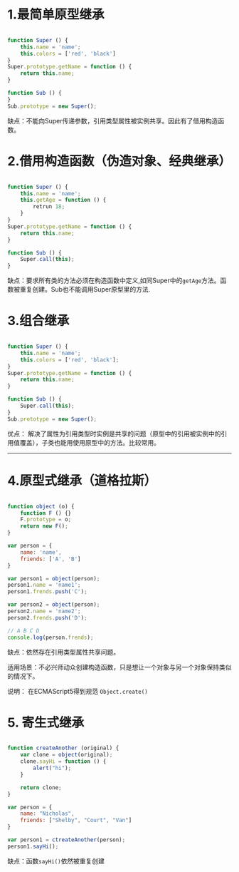 # 1.最简单原型继承

```javascript

function Super () {
    this.name = 'name';
    this.colors = ['red', 'black']
}
Super.prototype.getName = function () {
    return this.name;
}

function Sub () {
}
Sub.prototype = new Super();
```

缺点：不能向Super传递参数，引用类型属性被实例共享。因此有了借用构造函数。


# 2.借用构造函数（伪造对象、经典继承）



```javascript

function Super () {
    this.name = 'name';
    this.getAge = function () {
        retrun 18;
    }
}
Super.prototype.getName = function () {
    return this.name;
}

function Sub () {
    Super.call(this);
}

```
缺点：要求所有类的方法必须在构造函数中定义,如同Super中的`getAge`方法。函数被重复创建。Sub也不能调用Super原型里的方法.


# 3.组合继承

```javascript

function Super () {
    this.name = 'name';
    this.colors = ['red', 'black'];
}
Super.prototype.getName = function () {
    return this.name;
}

function Sub () {
    Super.call(this);
}
Sub.prototype = new Super();

```
优点： 解决了属性为引用类型时实例是共享的问题（原型中的引用被实例中的引用值覆盖），子类也能用使用原型中的方法。比较常用。

---

# 4.原型式继承（道格拉斯）

```javascript

function object (o) {
    function F () {}
    F.prototype = o;
    return new F();
}

var person = {
    name: 'name',
    friends: ['A', 'B']
}

var person1 = object(person);
person1.name = 'name1';
person1.frends.push('C');

var person2 = object(person);
person2.name = 'name2';
person2.frends.push('D');

// A B C D
console.log(person.frends);
```

缺点：依然存在引用类型属性共享问题。

适用场景：不必兴师动众创建构造函数，只是想让一个对象与另一个对象保持类似的情况下。

说明： 在ECMAScript5得到规范 `Object.create()`


# 5. 寄生式继承

```javascript

function createAnother (original) {
    var clone = object(original);
    clone.sayHi = function () {
        alert("hi");
    }

    return clone;
}

var person = {
    name: "Nicholas",
    friends: ["Shelby", "Court", "Van"]
}

var person1 = ctreateAnother(person);
person1.sayHi();
```

缺点：函数`sayHi()`依然被重复创建